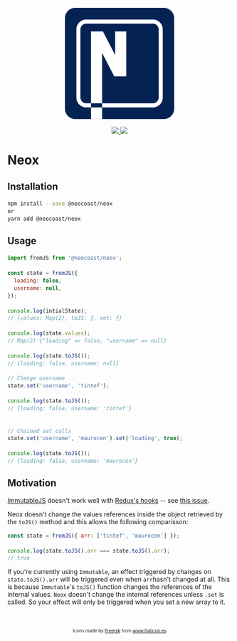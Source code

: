 <p align="center">
  <a href="https://github.com/NeoCoast/neox" target="_blank">
    <img width="250px" src="https://raw.githubusercontent.com/NeoCoast/neox/master/static/logo.svg">
  </a>
</p>

<p align="center">
  <a href="https://www.npmjs.com/package/neox">
    <img src="https://img.shields.io/npm/v/neox.svg"/>
    <img src="https://img.shields.io/npm/dm/neox.svg"/>
  </a>
</p>

# Neox

## Installation

```bash
npm install --save @neocoast/neox 
or
yarn add @neocoast/neox
```


## Usage

```js
import fromJS from '@neocoast/neox';

const state = fromJS({
  loading: false,
  username: null,
});

console.log(intialState);
// {values: Map(2), toJS: ƒ, set: ƒ}

console.log(state.values);
// Map(2) {"loading" => false, "username" => null}

console.log(state.toJS());
// {loading: false, username: null}

// Change username
state.set('username', 'tintef');

console.log(state.toJS());
// {loading: false, username: 'tintef'}


// Chained set calls
state.set('username', 'maurocen').set('loading', true);

console.log(state.toJS());
// {loading: false, username: 'maurocen'}
```


## Motivation

[ImmutableJS](https://immutable-js.github.io/immutable-js/) doesn't work well with [Redux's hooks](https://react-redux.js.org/api/hooks) -- see [this issue](https://github.com/reduxjs/redux/issues/3699).

Neox doesn't change the values references inside the object retrieved by the `toJS()` method and this allows the following comparisson:

```js
const state = fromJS({ arr: ['tintef', 'maurocen'] });

console.log(state.toJS().arr === state.toJS().arr);
// true
```

If you're currently using `Immutable`, an effect triggered by changes on `state.toJS().arr` will be triggered even when `arr`hasn't changed at all. This is because `Immutable`'s `toJS()` function changes the references of the internal values. `Neox` doesn't change the internal references unless `.set` is called. So your effect will only be triggered when you set a new array to it.


<p align="center" style="font-size: 10px; margin-top: 50px;">
Icons made by <a href=“https://www.flaticon.es/autores/freepik” title=“Freepik”>Freepik</a> from <a href=“https://www.flaticon.es/” title=“Flaticon”> www.flaticon.es</a>
<p align="center">

